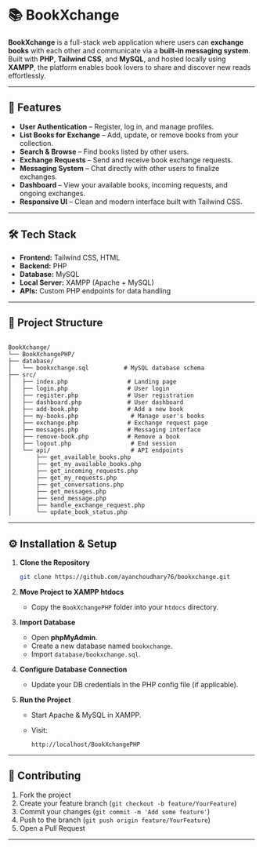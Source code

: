 

# 📚 BookXchange

**BookXchange** is a full-stack web application where users can **exchange books** with each other and communicate via a **built-in messaging system**.  
Built with **PHP**, **Tailwind CSS**, and **MySQL**, and hosted locally using **XAMPP**, the platform enables book lovers to share and discover new reads effortlessly.

---

## 🚀 Features

- **User Authentication** – Register, log in, and manage profiles.
- **List Books for Exchange** – Add, update, or remove books from your collection.
- **Search & Browse** – Find books listed by other users.
- **Exchange Requests** – Send and receive book exchange requests.
- **Messaging System** – Chat directly with other users to finalize exchanges.
- **Dashboard** – View your available books, incoming requests, and ongoing exchanges.
- **Responsive UI** – Clean and modern interface built with Tailwind CSS.

---

## 🛠 Tech Stack

- **Frontend:** Tailwind CSS, HTML
- **Backend:** PHP
- **Database:** MySQL
- **Local Server:** XAMPP (Apache + MySQL)
- **APIs:** Custom PHP endpoints for data handling

---

## 📂 Project Structure

```

BookXchange/
└── BookXchangePHP/
├── database/
│   └── bookxchange.sql          # MySQL database schema
├── src/
│   ├── index.php                 # Landing page
│   ├── login.php                 # User login
│   ├── register.php              # User registration
│   ├── dashboard.php             # User dashboard
│   ├── add-book.php              # Add a new book
│   ├── my-books.php               # Manage user's books
│   ├── exchange.php              # Exchange request page
│   ├── messages.php              # Messaging interface
│   ├── remove-book.php           # Remove a book
│   ├── logout.php                 # End session
│   └── api/                       # API endpoints
│       ├── get_available_books.php
│       ├── get_my_available_books.php
│       ├── get_incoming_requests.php
│       ├── get_my_requests.php
│       ├── get_conversations.php
│       ├── get_messages.php
│       ├── send_message.php
│       ├── handle_exchange_request.php
│       └── update_book_status.php

````

---

## ⚙️ Installation & Setup

1. **Clone the Repository**
   ```bash
   git clone https://github.com/ayanchoudhary76/bookxchange.git
    ```

2. **Move Project to XAMPP htdocs**

   * Copy the `BookXchangePHP` folder into your `htdocs` directory.

3. **Import Database**

   * Open **phpMyAdmin**.
   * Create a new database named `bookxchange`.
   * Import `database/bookxchange.sql`.

4. **Configure Database Connection**

   * Update your DB credentials in the PHP config file (if applicable).

5. **Run the Project**

   * Start Apache & MySQL in XAMPP.
   * Visit:

     ```
     http://localhost/BookXchangePHP
     ```

---


## 🤝 Contributing

1. Fork the project
2. Create your feature branch (`git checkout -b feature/YourFeature`)
3. Commit your changes (`git commit -m 'Add some feature'`)
4. Push to the branch (`git push origin feature/YourFeature`)
5. Open a Pull Request

---






